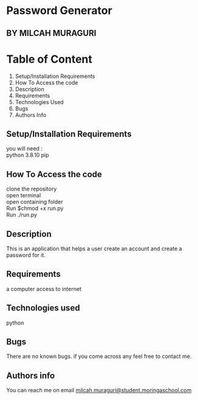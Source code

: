 
# Password Generator
## BY MILCAH MURAGURI

# Table of Content
1. Setup/Installation Requirements
2. How To Access the code
3. Description
5. Requirements
6. Technologies Used 
8. Bugs
7. Authors Info 



## Setup/Installation Requirements
you will need : <br>
python 3.8.10
pip

## How To Access the code
clone the repository <br>
open terminal <br>
open containing folder <br>
Run $chmod +x run.py <br>
Run ./run.py



## Description
This is an application that helps a user create an account and create a password for it.

## Requirements
a computer
access to internet

## Technologies used
python

## Bugs
There are no known bugs. if you come across any feel free to contact me.

## Authors info
You can reach me on email
milcah.muraguri@student.moringaschool.com